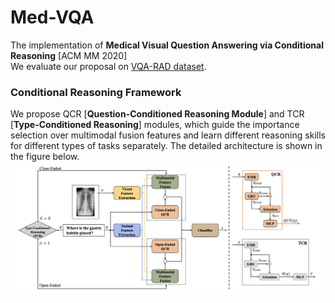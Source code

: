 # Med-VQA
The implementation of **Medical Visual Question Answering via Conditional Reasoning** [ACM MM 2020]  
We evaluate our proposal on [VQA-RAD dataset](https://www.nature.com/articles/sdata2018251#data-citations).

 

### Conditional Reasoning Framework  

We propose QCR [**Question-Conditioned Reasoning Module**] and TCR [**Type-Conditioned Reasoning**] modules, which guide the importance selection over multimodal fusion features and learn different reasoning skills for different types of tasks separately. The detailed architecture is shown in the figure below.  
![Image text](https://raw.githubusercontent.com/Awenbocc/Med-VQA/master/pics/architecture.png)


